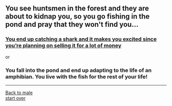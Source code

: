 ## You see huntsmen in the forest and they are about to kidnap you, so you go fishing in the pond and pray that they won't find you...  
### [You end up catching a shark and it makes you excited since you’re planning on selling it for a lot of money](shark.md)  
or  
### You fall into the pond and end up adapting to the life of an amphibian. You live with the fish for the rest of your life!
---
[Back to male](male.md)  
[start over](start.md)

